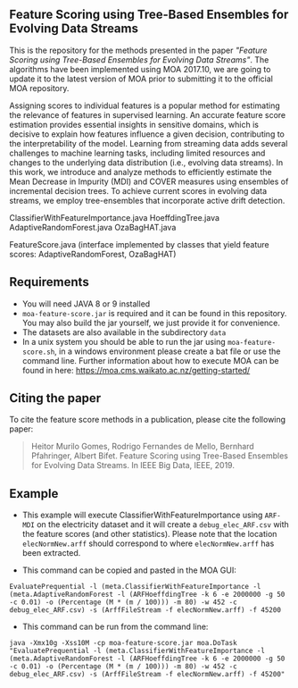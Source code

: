 ## Feature Scoring using Tree-Based Ensembles for Evolving Data Streams
This is the repository for the methods presented in the paper _"Feature Scoring using Tree-Based Ensembles for Evolving Data Streams"_. The algorithms have been implemented using MOA 2017.10, we are going to update it to the latest version of MOA prior to submitting it to the official MOA repository. 

Assigning scores to individual features is a popular method for estimating the relevance of features in supervised learning. An accurate feature score estimation provides essential insights in sensitive domains, which is decisive to explain how features influence a given decision, contributing to the interpretability of the model. 
Learning from streaming data adds several challenges to machine learning tasks, including limited resources and changes to the underlying data distribution (i.e., evolving data streams). 
In this work, we introduce and analyze methods to efficiently estimate the Mean Decrease in Impurity (MDI) and COVER measures using ensembles of incremental decision trees. To achieve current scores in evolving data streams, we employ tree-ensembles that incorporate active drift detection. 

ClassifierWithFeatureImportance.java
HoeffdingTree.java
AdaptiveRandomForest.java
OzaBagHAT.java

FeatureScore.java (interface implemented by classes that yield feature scores: AdaptiveRandomForest, OzaBagHAT)

## Requirements 
* You will need JAVA 8 or 9 installed
* ``moa-feature-score.jar`` is required and it can be found in this repository. You may also build the jar yourself, we just provide it for convenience. 
* The datasets are also available in the subdirectory `data`
* In a unix system you should be able to run the jar using ``moa-feature-score.sh``, in a windows environment please create a bat file or use the command line. Further information about how to execute MOA can be found in here: https://moa.cms.waikato.ac.nz/getting-started/


## Citing the paper
To cite the feature score methods in a publication, please cite the following paper: 
> Heitor Murilo Gomes, Rodrigo Fernandes de Mello, Bernhard Pfahringer, Albert Bifet. 
> Feature Scoring using Tree-Based Ensembles for Evolving Data Streams. In IEEE Big Data, IEEE, 2019.

## Example
* This example will execute ClassifierWithFeatureImportance using ``ARF-MDI`` on the electricity dataset and it will create a ``debug_elec_ARF.csv`` with the feature scores (and other statistics). 
Please note that the location ``elecNormNew.arff`` should correspond to where ``elecNormNew.arff`` has been extracted. 

* This command can be copied and pasted in the MOA GUI: 

``EvaluatePrequential -l (meta.ClassifierWithFeatureImportance -l (meta.AdaptiveRandomForest -l (ARFHoeffdingTree -k 6 -e 2000000 -g 50 -c 0.01) -o (Percentage (M * (m / 100))) -m 80) -w 452 -c debug_elec_ARF.csv) -s (ArffFileStream -f elecNormNew.arff) -f 45200``

* This command can be run from the command line: 

``java -Xmx10g -Xss10M -cp moa-feature-score.jar moa.DoTask "EvaluatePrequential -l (meta.ClassifierWithFeatureImportance -l (meta.AdaptiveRandomForest -l (ARFHoeffdingTree -k 6 -e 2000000 -g 50 -c 0.01) -o (Percentage (M * (m / 100))) -m 80) -w 452 -c debug_elec_ARF.csv) -s (ArffFileStream -f elecNormNew.arff) -f 45200"``

